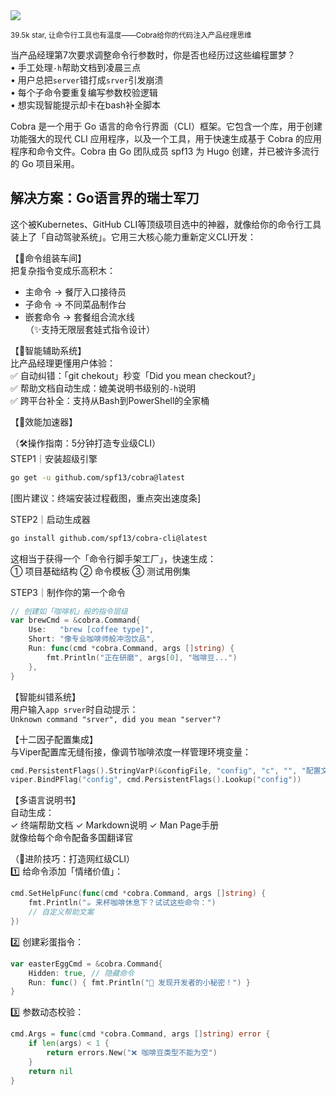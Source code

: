 <img src="/assets/image/250227-cobra.png"/>

<small>39.5k star, 让命令行工具也有温度——Cobra给你的代码注入产品经理思维</small>

 
当产品经理第7次要求调整命令行参数时，你是否也经历过这些编程噩梦？  
• 手工处理`-h`帮助文档到凌晨三点  
• 用户总把`server`错打成`srver`引发崩溃  
• 每个子命令要重复编写参数校验逻辑  
• 想实现智能提示却卡在bash补全脚本  

Cobra 是一个用于 Go 语言的命令行界面（CLI）框架。它包含一个库，用于创建功能强大的现代 CLI 应用程序，以及一个工具，用于快速生成基于 Cobra 的应用程序和命令文件。Cobra 由 Go 团队成员 spf13 为 Hugo 创建，并已被许多流行的 Go 项目采用。

## 解决方案：Go语言界的瑞士军刀

这个被Kubernetes、GitHub CLI等顶级项目选中的神器，就像给你的命令行工具装上了「自动驾驶系统」。它用三大核心能力重新定义CLI开发：

【🔧命令组装车间】  
把复杂指令变成乐高积木：  
- 主命令 → 餐厅入口接待员  
- 子命令 → 不同菜品制作台  
- 嵌套命令 → 套餐组合流水线  
（✨支持无限层套娃式指令设计）

【🎯智能辅助系统】  
比产品经理更懂用户体验：  
✅ 自动纠错：「git chekout」秒变「Did you mean checkout?」  
✅ 帮助文档自动生成：媲美说明书级别的`-h`说明  
✅ 跨平台补全：支持从Bash到PowerShell的全家桶  

【🚀效能加速器】

（🛠️操作指南：5分钟打造专业级CLI）  
STEP1｜安装超级引擎  
```bash
go get -u github.com/spf13/cobra@latest
```  
[图片建议：终端安装过程截图，重点突出速度条]  

STEP2｜启动生成器  
```bash
go install github.com/spf13/cobra-cli@latest
```  
这相当于获得一个「命令行脚手架工厂」，快速生成：  
① 项目基础结构 ② 命令模板 ③ 测试用例集  

STEP3｜制作你的第一个命令  
```go
// 创建如「咖啡机」般的指令层级
var brewCmd = &cobra.Command{
    Use:   "brew [coffee type]",
    Short: "像专业咖啡师般冲泡饮品",
    Run: func(cmd *cobra.Command, args []string) {
        fmt.Println("正在研磨", args[0], "咖啡豆...")
    },
}
```  


  
【智能纠错系统】  
用户输入`app srver`时自动提示：  
`Unknown command "srver", did you mean "server"?`  

【十二因子配置集成】  
与Viper配置库无缝衔接，像调节咖啡浓度一样管理环境变量：  
```go
cmd.PersistentFlags().StringVarP(&configFile, "config", "c", "", "配置文件路径")
viper.BindPFlag("config", cmd.PersistentFlags().Lookup("config"))
```  

【多语言说明书】  
自动生成：  
✓ 终端帮助文档 ✓ Markdown说明 ✓ Man Page手册  
就像给每个命令配备多国翻译官  

（🚀进阶技巧：打造网红级CLI）  
1️⃣ 给命令添加「情绪价值」：  
```go
cmd.SetHelpFunc(func(cmd *cobra.Command, args []string) {
    fmt.Println("☕️ 来杯咖啡休息下？试试这些命令：")
    // 自定义帮助文案
})
```  

2️⃣ 创建彩蛋指令：  
```go
var easterEggCmd = &cobra.Command{
    Hidden: true, // 隐藏命令
    Run: func() { fmt.Println("🎉 发现开发者的小秘密！") }
}
```  

3️⃣ 参数动态校验：  
```go
cmd.Args = func(cmd *cobra.Command, args []string) error {
    if len(args) < 1 {
        return errors.New("❌ 咖啡豆类型不能为空")
    }
    return nil
}
```  



